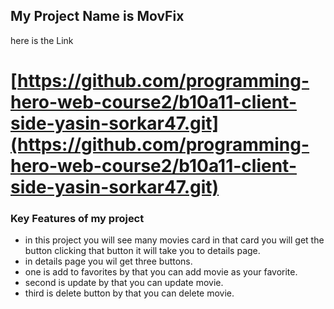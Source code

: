 ## My Project Name is MovFix

here is the Link

# [https://github.com/programming-hero-web-course2/b10a11-client-side-yasin-sorkar47.git](https://github.com/programming-hero-web-course2/b10a11-client-side-yasin-sorkar47.git)

### Key Features of my project

- in this project you will see many movies card in that card you will get the button clicking that button it will take you to details page.
- in details page you wil get three buttons.
- one is add to favorites by that you can add movie as your favorite.
- second is update by that you can update movie.
- third is delete button by that you can delete movie.
